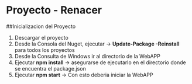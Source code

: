 # Proyecto - Renacer

##Inicializacion del Proyecto

1. Descargar el proyecto
2. Desde la Consola del Nuget, ejecutar -> **Update-Package -Reinstall** para todos los proyectos
3. Desde la Consulta de Windows ir al directorio de la WebAPP
4. Ejecutar **npm install** -> asegurarse de ejecutarlo en el directorio donde se encuentra el package.json
5. Ejecutar **npm start** -> Con esto deberia iniciar la WebAPP